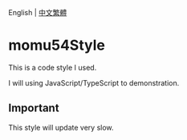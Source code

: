 English | [中文繁體](./READMETW.md)

# momu54Style

This is a code style I used.

I will using JavaScript/TypeScript to demonstration.

## Important

This style will update very slow.
